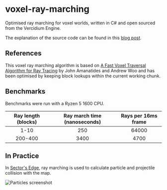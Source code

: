 # voxel-ray-marching
Optimised ray marching for voxel worlds, written in C# and open sourced from the Vercidium Engine.

The explanation of the source code can be found in this [blog post](https://vercidium.com/blog/optimised-voxel-raymarching/).

## References
This voxel ray marching algorithm is based on [A Fast Voxel Traversal Algorithm for Ray Tracing](http://www.cse.yorku.ca/~amana/research/grid.pdf) by John Amanatides and Andrew Woo and has been optimised by keeping block lookups within the current working chunk.

## Benchmarks
Benchmarks were run with a Ryzen 5 1600 CPU.

| Ray length (blocks) | Ray march time (nanoseconds) | Rays per 16ms frame |
|:-------------------:|:----------------------------:|:-------------------:|
| 1-10                | 250                          | 64000               | 
| 200-400             | 3400                         | 4700                |    

## In Practice
In [Sector's Edge](https://www.youtube.com/watch?v=qoKzhIouzsk), ray marching is used to calculate particle and projectile collision with the map.

![Particles screenshot](https://vercidium.com/blog/content/images/size/w2000/2020/01/raymarching.jpg)
